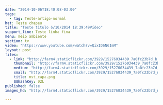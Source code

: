 ```yaml
---
date: "2014-10-06T18:40:08-03:00"
tags:
  - tag: Teste-artigo-normal
hat: Teste chapeu
title: "Teste titulo 6/10/2014 18:39:49Vídeo"
support_line: Teste linha fina
menu: meio ambiente
section: tv
video: "https://www.youtube.com/watch?v=QixID6N6ImM"
layout: post
files:
  - link: "http://farm4.staticflickr.com/3929/15276034439_7a0fc23b7d_b.jpg"
    thumbnail: "http://farm4.staticflickr.com/3929/15276034439_7a0fc23b7d_t.jpg"
    medium: "http://farm4.staticflickr.com/3929/15276034439_7a0fc23b7d_z.jpg"
    small: "http://farm4.staticflickr.com/3929/15276034439_7a0fc23b7d_n.jpg"
    title: mst_capa.png
    $$hashKey: 02L
published: false
images_hd: "http://farm4.staticflickr.com/3929/15276034439_7a0fc23b7d_n.jpg"

---
```

